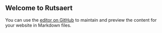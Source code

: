 ## Welcome to Rutsaert
You can use the [editor on GitHub](https://github.com/evelienrutsaert/rutsaert/edit/master/README.md) to maintain and preview the content for your website in Markdown files.
